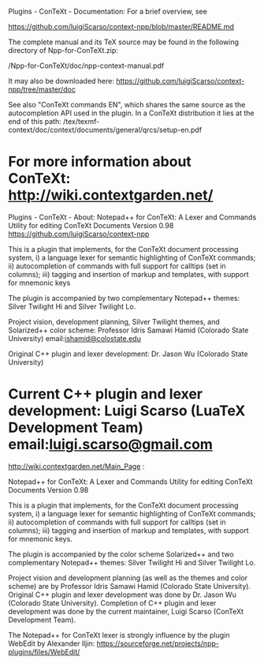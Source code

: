 Plugins - ConTeXt - Documentation:
For a brief overview, see

https://github.com/luigiScarso/context-npp/blob/master/README.md

The complete manual and its TeX source may be found in the following directory of Npp-for-ConTeXt.zip: 

/Npp-for-ConTeXt/doc/npp-context-manual.pdf

It may also be downloaded here:
https://github.com/luigiScarso/context-npp/tree/master/doc

See also "ConTeXt commands EN", which shares the same source as the autocompletion API used in the plugin. In a ConTeXt distribution it lies at the end of this path:
/tex/texmf-context/doc/context/documents/general/qrcs/setup-en.pdf

For more information about ConTeXt:
http://wiki.contextgarden.net/
==============

Plugins - ConTeXt - About: 
Notepad++ for ConTeXt: A Lexer and Commands Utility for editing ConTeXt Documents 
Version 0.98
https://github.com/luigiScarso/context-npp

This is a plugin that implements, for the ConTeXt document processing system,
i)   a language lexer for semantic highlighting of ConTeXt commands;
ii)  autocompletion of commands with full support for calltips (set in columns);
iii) tagging and insertion of markup and templates, with support for mnemonic keys

The plugin is accompanied by two complementary Notepad++ themes: 
Silver Twilight Hi and Silver Twilight Lo.

Project vision, development planning, Silver Twilight themes, and Solarized++ color scheme: 
Professor Idris Samawi Hamid (Colorado State University)
email:ishamid@colostate.edu

Original C++ plugin and lexer development: 
Dr. Jason Wu (Colorado State University)

Current C++ plugin and lexer development: 
Luigi Scarso (LuaTeX Development Team)
email:luigi.scarso@gmail.com
==============

http://wiki.contextgarden.net/Main_Page :

Notepad++ for ConTeXt: A Lexer and Commands Utility for editing ConTeXt Documents 
Version 0.98

This is a plugin that implements, for the ConTeXt document processing system,
i)   a language lexer for semantic highlighting of ConTeXt commands;
ii)  autocompletion of commands with full support for calltips (set in columns);
iii) tagging and insertion of markup and templates, with support for mnemonic keys.

The plugin is accompanied by the color scheme Solarized++ and two complementary Notepad++ themes: 
Silver Twilight Hi and Silver Twilight Lo.

Project vision and development planning (as well as the themes and color scheme) are by Professor Idris Samawi Hamid (Colorado State University). Original C++ plugin and lexer development was done by Dr. Jason Wu (Colorado State University). Completion of C++ plugin and lexer development was done by the current maintainer, Luigi Scarso (ConTeXt Development Team). 

The Notepad++ for ConTeXt lexer is strongly influence by the plugin WebEdit by Alexander Iljin:
https://sourceforge.net/projects/npp-plugins/files/WebEdit/
